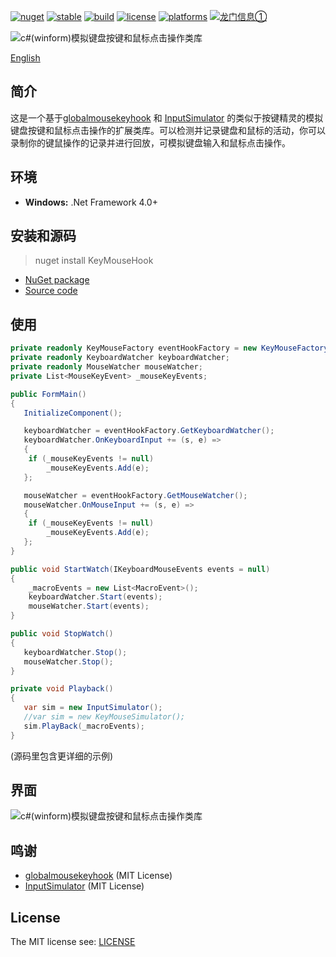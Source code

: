 [![nuget][nuget-badge]][nuget-url]
[![stable](https://img.shields.io/badge/stable-stable-green.svg)](https://github.com/loamen/KeyMouseHook/) 
[![build](https://img.shields.io/shippable/5444c5ecb904a4b21567b0ff.svg)](https://travis-ci.org/loamen/KeyMouseHook)
[![license](https://img.shields.io/badge/license-MIT-red.svg?style=flat)](https://raw.githubusercontent.com/loamen/KeyMouseHook/master/LICENSE)
[![platforms](https://img.shields.io/badge/platform-Windows-yellow.svg?style=flat)]()
<a target="_blank" href="https://shang.qq.com/wpa/qunwpa?idkey=419cea0774ab1aa37ae1a35eb0292482f9d8aa8decbab52eb62d9c5aa92c9c13"><img border="0" src="https://pub.idqqimg.com/wpa/images/group.png" alt="龙门信息①" title="龙门信息①"></a>

[nuget-badge]: https://img.shields.io/badge/nuget-v1.0.0-blue.svg
[nuget-url]: https://www.nuget.org/packages/KeyMouseHook
[source-url]: https://github.com/loamen/KeyMouseHook
[mousekeyhook-url]: https://github.com/gmamaladze/globalmousekeyhook
[inputsimulator-url]: https://github.com/michaelnoonan/inputsimulator
[readme-url]: https://github.com/loamen/KeyMouseHook/blob/master/README.md

![c#(winform)模拟键盘按键和鼠标点击操作类库](https://github.com/loamen/KeyMouseHook/raw/master/documents/images/keyboard-mouse-hook-logo.png)

[English][readme-url]

## 简介

这是一个基于[globalmousekeyhook][mousekeyhook-url] 和 [InputSimulator][inputsimulator-url] 的类似于按键精灵的模拟键盘按键和鼠标点击操作的扩展类库。可以检测并记录键盘和鼠标的活动，你可以录制你的键鼠操作的记录并进行回放，可模拟键盘输入和鼠标点击操作。
## 环境

* **Windows:** .Net Framework 4.0+

## 安装和源码

> nuget install KeyMouseHook

* [NuGet package][nuget-url]
* [Source code][source-url]

## 使用

```csharp
private readonly KeyMouseFactory eventHookFactory = new KeyMouseFactory(HookType.GlobalEvents);
private readonly KeyboardWatcher keyboardWatcher;
private readonly MouseWatcher mouseWatcher;
private List<MouseKeyEvent> _mouseKeyEvents;

public FormMain()
{
   InitializeComponent();

   keyboardWatcher = eventHookFactory.GetKeyboardWatcher();
   keyboardWatcher.OnKeyboardInput += (s, e) =>
   {
	if (_mouseKeyEvents != null)
	    _mouseKeyEvents.Add(e);
   };

   mouseWatcher = eventHookFactory.GetMouseWatcher();
   mouseWatcher.OnMouseInput += (s, e) =>
   {
	if (_mouseKeyEvents != null)
	    _mouseKeyEvents.Add(e);
   };
}

public void StartWatch(IKeyboardMouseEvents events = null)
{
    _macroEvents = new List<MacroEvent>();
    keyboardWatcher.Start(events);
    mouseWatcher.Start(events);
}

public void StopWatch()
{
   keyboardWatcher.Stop();
   mouseWatcher.Stop();
}

private void Playback()
{
   var sim = new InputSimulator();
   //var sim = new KeyMouseSimulator();
   sim.PlayBack(_macroEvents);
}
```

(源码里包含更详细的示例)

## 界面

![c#(winform)模拟键盘按键和鼠标点击操作类库](https://github.com/loamen/KeyMouseHook/raw/master/documents/images/screen-shots.png)

## 鸣谢

* [globalmousekeyhook][mousekeyhook-url] (MIT License)
* [InputSimulator][inputsimulator-url] (MIT License)

## License

The MIT license see: [LICENSE](https://github.com/loamen/KeyMouseHook/blob/master/LICENSE)
